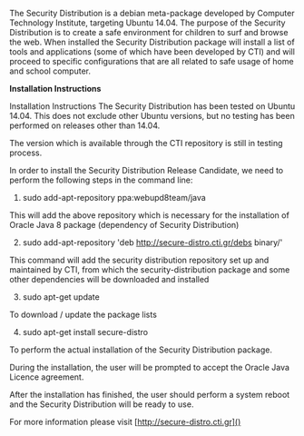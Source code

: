 The Security Distribution is a debian meta-package developed by Computer Technology Institute, targeting Ubuntu 14.04.
The purpose of the Security Distribution is to create a safe environment for children to surf and browse the web.
When installed the Security Distribution package will install a list of tools and applications (some of which have been developed by CTI) and will proceed to specific configurations that are all related to safe usage of home and school computer.

**Installation Instructions**

Installation Instructions
The Security Distribution has been tested on Ubuntu 14.04. This does not exclude other Ubuntu versions, but no testing has been performed on releases other than 14.04.

The version which is available through the CTI repository is still in testing process.

In order to install the Security Distribution Release Candidate, we need to perform the following steps in the command line:

1. sudo add-apt-repository ppa:webupd8team/java

This will add the above repository which is necessary for the installation of Oracle Java 8 package (dependency of Security Distribution)

 2. sudo add-apt-repository 'deb http://secure-distro.cti.gr/debs binary/'

This command will add the security distribution repository set up and maintained by CTI, from which the security-distribution package and some other dependencies will be downloaded and installed

 3. sudo apt-get update

To download / update the package lists 

 4. sudo apt-get install secure-distro

To perform the actual installation of the Security Distribution package.

 

During the installation, the user will be prompted to accept the Oracle Java Licence agreement. 

After the installation has finished, the user should perform a system reboot and the Security Distribution will be ready to use.

For more information please visit [http://secure-distro.cti.gr]()